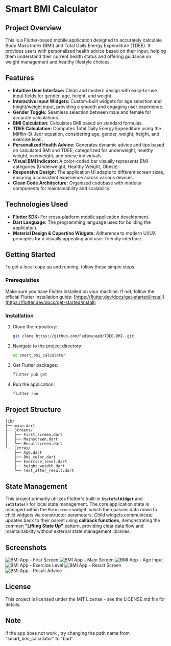 # Smart BMI Calculator

## Project Overview

This is a Flutter-based mobile application designed to accurately calculate Body Mass Index (BMI) and Total Daily Energy Expenditure (TDEE). It provides users with personalized health advice based on their input, helping them understand their current health status and offering guidance on weight management and healthy lifestyle choices.

## Features

*   **Intuitive User Interface:** Clean and modern design with easy-to-use input fields for gender, age, height, and weight.
*   **Interactive Input Widgets:** Custom-built widgets for age selection and height/weight input, providing a smooth and engaging user experience.
*   **Gender Toggle:** Seamless selection between male and female for accurate calculations.
*   **BMI Calculation:** Calculates BMI based on standard formulas.
*   **TDEE Calculation:** Computes Total Daily Energy Expenditure using the Mifflin-St Jeor equation, considering age, gender, weight, height, and exercise level.
*   **Personalized Health Advice:** Generates dynamic advice and tips based on calculated BMI and TDEE, categorized for underweight, healthy weight, overweight, and obese individuals.
*   **Visual BMI Indicator:** A color-coded bar visually represents BMI categories (Underweight, Healthy Weight, Obese).
*   **Responsive Design:** The application UI adapts to different screen sizes, ensuring a consistent experience across various devices.
*   **Clean Code Architecture:** Organized codebase with modular components for maintainability and scalability.

## Technologies Used

*   **Flutter SDK:** For cross-platform mobile application development.
*   **Dart Language:** The programming language used for building the application.
*   **Material Design & Cupertino Widgets:** Adherence to modern UI/UX principles for a visually appealing and user-friendly interface.

## Getting Started

To get a local copy up and running, follow these simple steps.

### Prerequisites

Make sure you have Flutter installed on your machine. If not, follow the official Flutter installation guide: [https://flutter.dev/docs/get-started/install](https://flutter.dev/docs/get-started/install)

### Installation

1.  Clone the repository:
    ```bash
    git clone https://github.com/Fadimajeed/TDEE-BMI-.git
    ```
2.  Navigate to the project directory:
    ```bash
    cd smart_bmi_calculator
    ```
3.  Get Flutter packages:
    ```bash
    flutter pub get
    ```
4.  Run the application:
    ```bash
    flutter run
    ```

## Project Structure

```
lib/
├── main.dart
├── Screens/
│   ├── First_screen.dart
│   ├── Mainscreen.dart
│   └── Resultscreen.dart
└── Extras/
    ├── Age.dart
    ├── Bmi_color.dart
    ├── Exercise_level.dart
    ├── height_weidth.dart
    └── Text_after_result.dart
```

## State Management

This project primarily utilizes Flutter's built-in **`StatefulWidget`** and **`setState()`** for local state management. The core application state is managed within the `Mainscreen` widget, which then passes data down to child widgets via constructor parameters. Child widgets communicate updates back to their parent using **callback functions**, demonstrating the common **"Lifting State Up"** pattern. providing clear data flow and maintainability without external state management libraries.

## Screenshots

![BMI App - First Screen](https://github.com/Fadimajeed/TDEE-BMI-/blob/main/BMI_TDEE-app-images/Screenshot_1751326952.png?raw=true)
![BMI App - Main Screen](https://github.com/Fadimajeed/TDEE-BMI-/blob/main/BMI_TDEE-app-images/Screenshot_1751326961.png?raw=true)
![BMI App - Age Input](https://github.com/Fadimajeed/TDEE-BMI-/blob/main/BMI_TDEE-app-images/Screenshot_1751357588.png?raw=true)
![BMI App - Exercise Level](https://github.com/Fadimajeed/TDEE-BMI-/blob/main/BMI_TDEE-app-images/Screenshot_1751357596.png?raw=true)
![BMI App - Result Screen](https://github.com/Fadimajeed/TDEE-BMI-/blob/main/BMI_TDEE-app-images/Screenshot_1751326988.png?raw=true)
![BMI App - Result Advice](https://github.com/Fadimajeed/TDEE-BMI-/blob/main/BMI_TDEE-app-images/Screenshot_1751326990.png?raw=true)

## License

This project is licensed under the MIT License - see the LICENSE.md file for details.

## Note 
if the app does not work , try changing the path name from "smart_bmi_calculator" to "bad"


